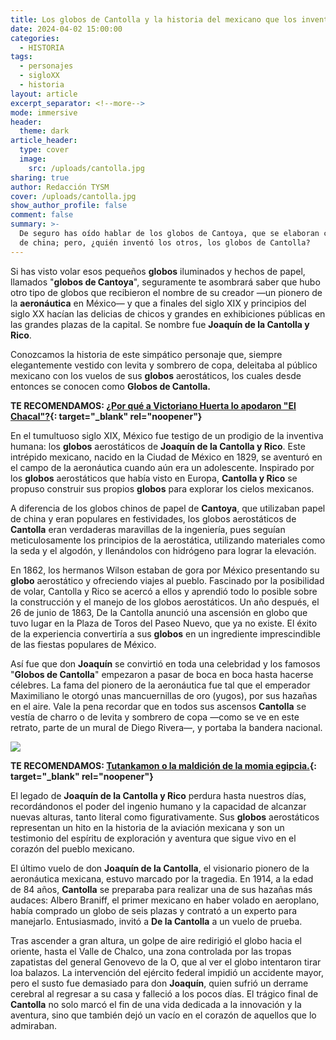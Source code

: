 ```yaml
---
title: Los globos de Cantolla y la historia del mexicano que los inventó
date: 2024-04-02 15:00:00
categories:
  - HISTORIA
tags:
  - personajes
  - sigloXX
  - historia
layout: article
excerpt_separator: <!--more-->
mode: immersive
header:
  theme: dark
article_header:
  type: cover
  image:
    src: /uploads/cantolla.jpg
sharing: true
author: Redacción TYSM
cover: /uploads/cantolla.jpg
show_author_profile: false
comment: false
summary: >-
  De seguro has oído hablar de los globos de Cantoya, que se elaboran con papel
  de china; pero, ¿quién inventó los otros, los globos de Cantolla?
---
```

Si has visto volar esos pequeños **globos** iluminados y hechos de papel, llamados "**globos de Cantoya**", seguramente te asombrará saber que hubo otro tipo de globos que recibieron el nombre de su creador —un pionero de la **aeronáutica** en México— y que a finales del siglo XIX y principios del siglo XX hacían las delicias de chicos y grandes en exhibiciones públicas en las grandes plazas de la capital. Se nombre fue **Joaquín de la Cantolla y Rico**.

Conozcamos la historia de este simpático personaje que, siempre elegantemente vestido con levita y sombrero de copa, deleitaba al público mexicano con los vuelos de sus **globos** aerostáticos, los cuales desde entonces se conocen como **Globos de Cantolla.**

**TE RECOMENDAMOS: [¿Por qué a Victoriano Huerta lo apodaron "El Chacal"?](https://blog.tonoysumariachi.com/historia/2024/01/30/por-qu%C3%A9-a-victoriano-huerta-lo-apodaron-el-chacal-o-el-usurpador.html){: target="_blank" rel="noopener"}**

En el tumultuoso siglo XIX, México fue testigo de un prodigio de la inventiva humana: los **globos** aerostáticos de **Joaquín de la Cantolla y Rico**. Este intrépido mexicano, nacido en la Ciudad de México en 1829, se aventuró en el campo de la aeronáutica cuando aún era un adolescente. Inspirado por los **globos** aerostáticos que había visto en Europa, **Cantolla y Rico** se propuso construir sus propios **globos** para explorar los cielos mexicanos.

A diferencia de los globos chinos de papel de **Cantoya**, que utilizaban papel de china y eran populares en festividades, los globos aerostáticos de **Cantolla** eran verdaderas maravillas de la ingeniería, pues seguían meticulosamente los principios de la aerostática, utilizando materiales como la seda y el algodón, y llenándolos con hidrógeno para lograr la elevación.

En 1862, los hermanos Wilson estaban de gora por México presentando su **globo** aerostático y ofreciendo viajes al pueblo. Fascinado por la posibilidad de volar, Cantolla y Rico se acercó a ellos y aprendió todo lo posible sobre la construcción y el manejo de los globos aerostáticos. Un año después, el 26 de junio de 1863, De la Cantolla anunció una ascensión en globo que tuvo lugar en la Plaza de Toros del Paseo Nuevo, que ya no existe.​ El éxito de la experiencia convertiría a sus **globos** en un ingrediente imprescindible de las fiestas populares de México.

Así fue que don **Joaquín** se convirtió en toda una celebridad y los famosos "**Globos de Cantolla**" empezaron a pasar de boca en boca hasta hacerse célebres. La fama del pionero de la aeronáutica fue tal que el emperador Maximiliano le otorgó unas mancuernillas de oro (yugos), por sus hazañas en el aire. Vale la pena recordar que en todos sus ascensos **Cantolla** se vestía de charro o de levita y sombrero de copa —como se ve en este retrato, parte de un mural de Diego Rivera—, y portaba la bandera nacional.

![](https://upload.wikimedia.org/wikipedia/commons/5/52/Retrato_de_Joaqu%C3%ADn_de_la_Cantolla_y_Rico_MUSEO_NAL._HISTORIA.jpg)

**TE RECOMENDAMOS: [Tutankamon o la maldición de la momia egipcia.](https://blog.tonoysumariachi.com/mundo/2024/01/23/tutankam%C3%B3n-o-la-maldici%C3%B3n-de-la-momia-egipcia.html){: target="_blank" rel="noopener"}**

El legado de **Joaquín de la Cantolla y Rico** perdura hasta nuestros días, recordándonos el poder del ingenio humano y la capacidad de alcanzar nuevas alturas, tanto literal como figurativamente. Sus **globos** aerostáticos representan un hito en la historia de la aviación mexicana y son un testimonio del espíritu de exploración y aventura que sigue vivo en el corazón del pueblo mexicano.

El último vuelo de don **Joaquín de la Cantolla**, el visionario pionero de la aeronáutica mexicana, estuvo marcado por la tragedia. En 1914, a la edad de 84 años, **Cantolla** se preparaba para realizar una de sus hazañas más audaces: Albero Braniff, el primer mexicano en haber volado en aeroplano, había comprado un globo de seis plazas y contrató a un experto para manejarlo. Entusiasmado, invitó a **De la Cantolla** a un vuelo de prueba.

Tras ascender a gran altura, un golpe de aire redirigió el globo hacia el oriente, hasta el Valle de Chalco, una zona controlada por las tropas zapatistas del general Genovevo de la O, que al ver el globo intentaron tirar loa balazos. La intervención del ejército federal impidió un accidente mayor, pero el susto fue demasiado para don **Joaquín**, quien sufrió un derrame cerebral al regresar a su casa y falleció a los pocos días. El trágico final de **Cantolla** no solo marcó el fin de una vida dedicada a la innovación y la aventura, sino que también dejó un vacío en el corazón de aquellos que lo admiraban.
